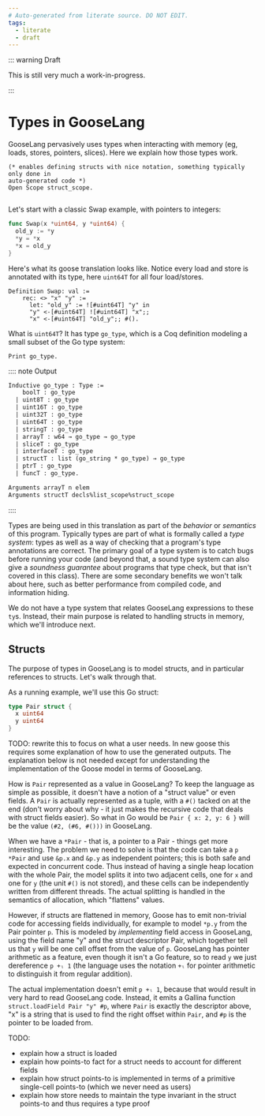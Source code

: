 ```yaml
---
# Auto-generated from literate source. DO NOT EDIT.
tags:
  - literate
  - draft
---
```


::: warning Draft

This is still very much a work-in-progress.

:::

# Types in GooseLang

GooseLang pervasively uses types when interacting with memory (eg, loads, stores, pointers, slices). Here we explain how those types work.

```rocq
(* enables defining structs with nice notation, something typically only done in
auto-generated code *)
Open Scope struct_scope.


```

Let's start with a classic Swap example, with pointers to integers:

```go
func Swap(x *uint64, y *uint64) {
  old_y := *y
  *y = *x
  *x = old_y
}
```

Here's what its goose translation looks like. Notice every load and store is annotated with its type, here `uint64T` for all four load/stores.

```rocq
Definition Swap: val :=
    rec: <> "x" "y" :=
      let: "old_y" := ![#uint64T] "y" in
      "y" <-[#uint64T] ![#uint64T] "x";;
      "x" <-[#uint64T] "old_y";; #().

```

What is `uint64T`? It has type `go_type`, which is a Coq definition modeling a small subset of the Go type system:

```rocq
Print go_type.
```

:::: note Output

```txt title="rocq output"
Inductive go_type : Type :=
    boolT : go_type
  | uint8T : go_type
  | uint16T : go_type
  | uint32T : go_type
  | uint64T : go_type
  | stringT : go_type
  | arrayT : w64 → go_type → go_type
  | sliceT : go_type
  | interfaceT : go_type
  | structT : list (go_string * go_type) → go_type
  | ptrT : go_type
  | funcT : go_type.

Arguments arrayT n elem
Arguments structT decls%list_scope%struct_scope
```

::::

Types are being used in this translation as part of the _behavior_ or _semantics_ of this program. Typically types are part of what is formally called a _type system_: types as well as a way of checking that a program's type annotations are correct. The primary goal of a type system is to catch bugs before running your code (and beyond that, a sound type system can also give a _soundness guarantee_ about programs that type check, but that isn't covered in this class). There are some secondary benefits we won't talk about here, such as better performance from compiled code, and information hiding.

We do not have a type system that relates GooseLang expressions to these `ty`s. Instead, their main purpose is related to handling structs in memory, which we'll introduce next.

## Structs

The purpose of types in GooseLang is to model structs, and in particular references to structs. Let's walk through that.

As a running example, we'll use this Go struct:

```go
type Pair struct {
  x uint64
  y uint64
}
```

TODO: rewrite this to focus on what a user needs. In new goose this requires some explanation of how to use the generated outputs. The explanation below is not needed except for understanding the implementation of the Goose model in terms of GooseLang.

How is `Pair` represented as a value in GooseLang? To keep the language as simple as possible, it doesn't have a notion of a "struct value" or even fields. A `Pair` is actually represented as a tuple, with a `#()` tacked on at the end (don't worry about why - it just makes the recursive code that deals with struct fields easier). So what in Go would be `Pair { x: 2, y: 6 }` will be the value `(#2, (#6, #()))` in GooseLang.

When we have a `*Pair` - that is, a pointer to a Pair - things get more interesting. The problem we need to solve is that the code can take a `p *Pair` and use `&p.x` and `&p.y` as independent pointers; this is both safe and expected in concurrent code. Thus instead of having a single heap location with the whole Pair, the model splits it into two adjacent cells, one for `x` and one for `y` (the unit `#()` is not stored), and these cells can be independently written from different threads. The actual splitting is handled in the semantics of allocation, which "flattens" values.

However, if structs are flattened in memory, Goose has to emit non-trivial code for accessing fields individually, for example to model `*p.y` from the Pair pointer `p`. This is modeled by _implementing_ field access in GooseLang, using the field name "y" and the struct descriptor Pair, which together tell us that `y` will be one cell offset from the value of `p`. GooseLang has pointer arithmetic as a feature, even though it isn't a Go feature, so to read `y` we just dereference `p +ₗ 1` (the language uses the notation `+ₗ` for pointer arithmetic to distinguish it from regular addition).

The actual implementation doesn't emit `p +ₗ 1`, because that would result in very hard to read GooseLang code. Instead, it emits a Gallina function `struct.loadField Pair "y" #p`, where `Pair` is exactly the descriptor above, "x" is a string that is used to find the right offset within `Pair`, and `#p` is the pointer to be loaded from.

TODO:

- explain how a struct is loaded
- explain how points-to fact for a struct needs to account for different fields
- explain how struct points-to is implemented in terms of a primitive single-cell points-to (which we never need as users)
- explain how store needs to maintain the type invariant in the struct points-to and thus requires a type proof
